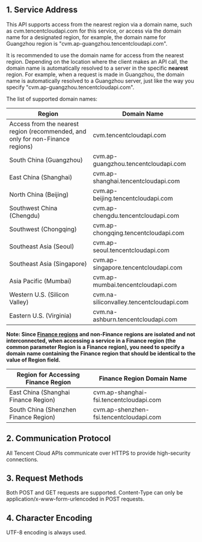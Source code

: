 ## 1. Service Address

This API supports access from the nearest region via a domain name, such as cvm.tencentcloudapi.com for this service, or access via the domain name for a designated region, for example, the domain name for Guangzhou region is "cvm.ap-guangzhou.tencentcloudapi.com".

It is recommended to use the domain name for access from the nearest region. Depending on the location where the client makes an API call, the domain name is automatically resolved to a server in the specific **nearest** region. For example, when a request is made in Guangzhou, the domain name is automatically resolved to a Guangzhou server, just like the way you specify "cvm.ap-guangzhou.tencentcloudapi.com".

The list of supported domain names:

| Region | Domain Name |
|----------|------|
| Access from the nearest region (recommended, and only for non-Finance regions) | cvm.tencentcloudapi.com |
| South China (Guangzhou) | cvm.ap-guangzhou.tencentcloudapi.com |
| East China (Shanghai) | cvm.ap-shanghai.tencentcloudapi.com |
| North China (Beijing) | cvm.ap-beijing.tencentcloudapi.com |
| Southwest China (Chengdu) | cvm.ap-chengdu.tencentcloudapi.com |
| Southwest (Chongqing) | cvm.ap-chongqing.tencentcloudapi.com |
| Southeast Asia (Seoul) | cvm.ap-seoul.tencentcloudapi.com |
| Southeast Asia (Singapore) | cvm.ap-singapore.tencentcloudapi.com |
| Asia Pacific (Mumbai) | cvm.ap-mumbai.tencentcloudapi.com |
| Western U.S. (Silicon Valley) | cvm.na-siliconvalley.tencentcloudapi.com |
| Eastern U.S. (Virginia) | cvm.na-ashburn.tencentcloudapi.com |

**Note: Since [Finance regions](https://cloud.tencent.com/document/product/304/2766) and non-Finance regions are isolated and not interconnected, when accessing a service in a Finance region (the common parameter Region is a Finance region), you need to specify a domain name containing the Finance region that should be identical to the value of Region field.**

| Region for Accessing Finance Region | Finance Region Domain Name |
|----------|------|
| East China (Shanghai Finance Region) | cvm.ap-shanghai-fsi.tencentcloudapi.com |
| South China (Shenzhen Finance Region) | cvm.ap-shenzhen-fsi.tencentcloudapi.com |

## 2. Communication Protocol

All Tencent Cloud APIs communicate over HTTPS to provide high-security connections.

## 3. Request Methods

Both POST and GET requests are supported. Content-Type can only be application/x-www-form-urlencoded in POST requests.

## 4. Character Encoding

UTF-8 encoding is always used.

